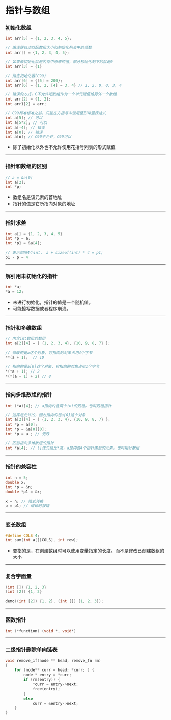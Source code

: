 # 指针与数组

### 初始化数组

```c
int arr[5] = {1, 2, 3, 4, 5};

// 编译器自动匹配数组大小和初始化列表中的项数
int arr[] = {1, 2, 3, 4, 5};

// 如果未初始化就是内存中原来的值，部分初始化剩下的就是0
int arr[3] = {1}

// 指定初始化器(C99)
int arr[6] = {[5] = 200};
int arr[6] = {1, 2, [4] = 3, 4} // 1, 2, 0, 0, 3, 4

// 错误的方式，C不允许吧数组作为一个单元赋值给另外一个数组
int arr[2] = {1, 2};
int arr1[2] = arr; 

// C99标准标准之前，只能在方括号中使用整形常量表达式
int a[5]; // 可以
int a[5*2]; // 可以
int a[-4]; // 错误
int a[0]; // 错误
int a[n]; // C90不允许，C99可以
```

* 除了初始化以外也不允许使用花括号列表的形式赋值

------

### 指针和数组的区别

```c
// a = &a[0]
int a[2];
int *p;
```

* 数组名是该元素的首地址
* 指针的值是它所指向对象的地址

------

### 指针求差

```c
int a[] = {1, 2, 3, 4, 5}
int *p = a;
int *p1 = &a[4];

// 表示相隔4个int， a + sizeof(int) * 4 = p1;
p1 - p = 4
```

------

### 解引用未初始化的指针

```c
int *a;
*a = 12;
```

* 未进行初始化，指针的值是一个随机值。
* 可能擦写数据或者程序崩溃。

------

### 指针和多维数组

```c
// 内含int数组的数组
int a[2][4] = { {1, 2, 3, 4}, {10, 9, 8, 7} };

// 修改的是a这个对象，它指向的对象占用4个字节
**(a + 1);  // 10

// 指向的是a[0]这个对象，它指向的对象占用1个字节
*(*a + 1); // 2
*(*(a + 1) + 2) // 8
```

------

### 指向多维数组的指针

```c
int (*a)[4]; // a指向内含两个int的数组，也叫数组指针

// 这样是允许的，因为指向的是a[0]这个对象
int a[2][4] = { {1, 2, 3, 4}, {10, 9, 8, 7} };
int *p = a[0];
int *p = &a[0][0];
int *p = a ; // 无效

// 区别指向多维数组的指针
int *a[4]; // []优先级比*高，a是内含4个指针类型的元素，也叫指针数组
```

------

### 指针的兼容性

```c
int n = 5;
double x;
int *p = &n;
double *p1 = &x;

x = n; // 隐式转换
p = p1; // 编译时报错
```

------

### 变长数组

```c
#define COLS 4;
int sum(int a[][COLS], int row);
```

* 变指的是，在创建数组时可以使用变量指定的长度。而不是修改已创建数组的大小

------

### 复合字面量

```c
(int []) {1, 2, 3}
(int [2]) {1, 2}

demo((int [2]) {1, 2}, (int []) {1, 2, 3});
```

------

### 函数指针

```c
int (*function) (void *, void*)
```

------

### 二级指针删除单向链表

```c
void remove_if(node ** head, remove_fn rm)
{
    for (node** curr = head; *curr; ) {
        node * entry = *curr;
        if (rm(entry)) {
            *curr = entry->next;
            free(entry);
        }
        else
            curr = &entry->next;
    }
}
```

